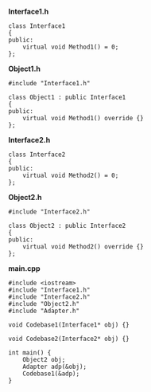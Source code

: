 
**Interface1.h**

```
class Interface1
{
public:
    virtual void Method1() = 0;
};
```

**Object1.h**

```
#include "Interface1.h"

class Object1 : public Interface1
{
public:
    virtual void Method1() override {}
};
```

**Interface2.h**

```
class Interface2
{
public:
    virtual void Method2() = 0;
};
```

**Object2.h**

```
#include "Interface2.h"

class Object2 : public Interface2
{
public:
    virtual void Method2() override {}
};
```
**main.cpp**

```
#include <iostream>
#include "Interface1.h"
#include "Interface2.h"
#include "Object2.h"
#include "Adapter.h"

void Codebase1(Interface1* obj) {}

void Codebase2(Interface2* obj) {}

int main() {
    Object2 obj;
    Adapter adp(&obj);
    Codebase1(&adp);
}
```
